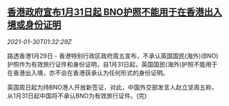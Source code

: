 <!--1611971707000-->
[香港政府宣布1月31日起 BNO护照不能用于在香港出入境或身份证明](https://cn.reuters.com/article/hk-uk-bno-travel-0129-idCNKBS29Z03D)
------

<div><i>2021-01-30T01:32:29Z</i></div><p>路透香港1月29日 - 香港特别行政区政府周五宣布，不承认英国国民(海外)(BNO)护照作为有效旅行证件和身份证明，自1月31日起，英国国民(海外)护照不能用于在香港出入境，亦不会在香港获承认为任何形式的身份证明。</p><p>英国周日起为持BNO港人开放新签证，对此，中国外交部发言人赵立坚周五称，从1月31日起中国将不承认BNO为有效旅行证件。(完)</p>
